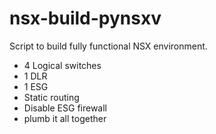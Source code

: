 # nsx-build-pynsxv

Script to build fully functional NSX environment.
- 4 Logical switches
- 1 DLR
- 1 ESG
- Static routing
- Disable ESG firewall
- plumb it all together
